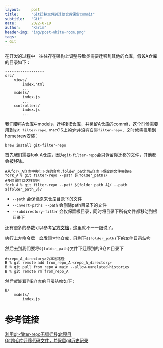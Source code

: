 ```yaml
---
layout:     post
title:      "Git迁移文件到其他仓库保留commit"
subtitle:   "Git"
date:       2022-6-19
author:     "Karim"
header-img: "img/post-white-room.png"
tags:
- Git
---
```


在开发的过程中，往往存在架构上调整导致类需要迁移到其他的仓库，假设A仓库的目录如下：

```t
------------------
src/
    views/
        index.html
        ...
    models/
        index.js
        ...
    controllers/
        index.js
        ...
```

我们要将A仓库中models，迁移到B仓库，并保留A仓库的commit，这个时候需要用到`git filter-repo`,
macOS上的git并没有自带`filter-repo`，这时候需要用到homebrew安装：
```shell
brew install git-filter-repo
```

首先我们需要fork A仓库，因为`git-filter-repo`会只保留你迁移的文件，其他都会被移除。

```shell
#从fork_A仓库中执行下方的命令,folder_path为A仓库下保留的文件夹路径
fork_A % git filter-repo --path ${folder_path}/
#多目录可以这样使用
fork_A % git filter-repo --path ${folder_path_A}/ --path ${folder_path_B}/
```
- `--path` 会保留原来仓库目录下的文件
- `--invert-paths --path` 会删除path目录下的文件
- `--subdirectory-filter` 会仅保留根目录，同时将目录下所有文件都移动到根目录下

还有更多的参数可以参考[官方文档](https://github.com/newren/git-filter-repo/blob/main/Documentation/git-filter-repo.txt)，这里就不一一细说了。

执行上方命令后，会发现本地仓库，只剩下`${folder_path}`下的文件目录结构

然后去到我们要将`${folder_path}`文件下迁移到的B仓库目录下
```shell
#<repo_A_directory>为本地路径
B % git remote add from_repo_A <repo_A_directory>
B % git pull from_repo_A main --allow-unrelated-histories 
B % git remote rm from_repo_A
```

然后就能看到B仓库的目录结构如下：
```t
B/
    models/
        index.js
```

# 参考链接
[利用git-filter-repo无缝迁移git项目](https://www.jianshu.com/p/b71d901e8ffe)  
[Git跨仓库迁移代码文件，并保留git历史记录](https://www.jianshu.com/p/7b4247f2d0fd)
